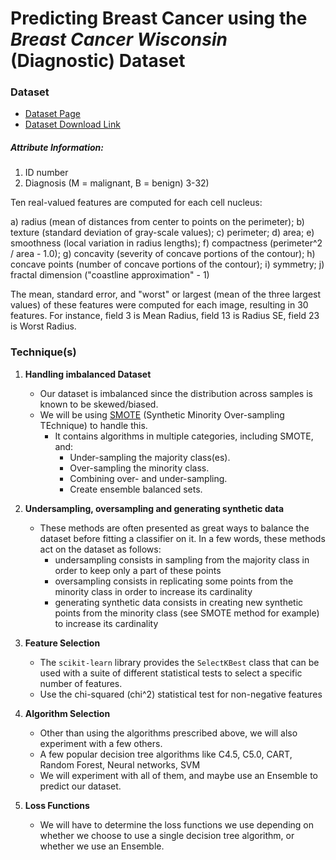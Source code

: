 # Predicting Breast Cancer using the _Breast Cancer Wisconsin_ (Diagnostic) Dataset

### Dataset

- [Dataset Page](https://archive.ics.uci.edu/ml/datasets/Breast+Cancer+Wisconsin+%28Diagnostic%29)
- [Dataset Download Link](https://www.kaggle.com/uciml/breast-cancer-wisconsin-data)

##### Attribute Information:

1) ID number
2) Diagnosis (M = malignant, B = benign)
3-32)

Ten real-valued features are computed for each cell nucleus:

a) radius (mean of distances from center to points on the perimeter);
b) texture (standard deviation of gray-scale values);
c) perimeter;
d) area;
e) smoothness (local variation in radius lengths);
f) compactness (perimeter^2 / area - 1.0);
g) concavity (severity of concave portions of the contour);
h) concave points (number of concave portions of the contour);
i) symmetry;
j) fractal dimension ("coastline approximation" - 1)

The mean, standard error, and "worst" or largest (mean of the three largest values) of these features were computed for each image, resulting in 30 features.  For instance, field 3 is Mean Radius, field 13 is Radius SE, field 23 is Worst Radius.


### Technique(s)

1. __Handling imbalanced Dataset__
	- Our dataset is imbalanced since the distribution across samples is known to be skewed/biased.
	- We will be using [SMOTE](https://github.com/scikit-learn-contrib/imbalanced-learn) (Synthetic Minority Over-sampling TEchnique) to handle this.
		- It contains algorithms in multiple categories, including SMOTE, and:
			- Under-sampling the majority class(es).
			- Over-sampling the minority class.
			- Combining over- and under-sampling.
			- Create ensemble balanced sets.

2. __Undersampling, oversampling and generating synthetic data__
	- These methods are often presented as great ways to balance the dataset before fitting a classifier on it. In a few words, these methods act on the dataset as follows:
		- undersampling consists in sampling from the majority class in order to keep only a part of these points
		- oversampling consists in replicating some points from the minority class in order to increase its cardinality
		- generating synthetic data consists in creating new synthetic points from the minority class (see SMOTE method for example) to increase its cardinality

<!-- https://machinelearningmastery.com/smote-oversampling-for-imbalanced-classification/ - this tutorial is for us and not for proposal -->

3. __Feature Selection__
	- The `scikit-learn` library provides the `SelectKBest` class that can be used with a suite of different statistical tests to select a specific number of features.
	- Use the chi-squared (chi^2) statistical test for non-negative features

4. __Algorithm Selection__
	- Other than using the algorithms prescribed above, we will also experiment with a few others.
	- A few popular decision tree algorithms like C4.5, C5.0, CART, Random Forest, Neural networks, SVM
	- We will experiment with all of them, and maybe use an Ensemble to predict our dataset.

5. __Loss Functions__
	- We will have to determine the loss functions we use depending on whether we choose to use a single decision tree algorithm, or whether we use an Ensemble.
